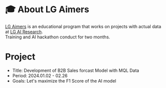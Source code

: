 # 🎓 About LG Aimers
[LG Aimers](https://www.lgaimers.ai/) is an educational program that works on projects with actual data at [LG AI Research](https://www.lgresearch.ai/).   
Training and AI hackathon conduct for two months.

# Project
- Title: Development of B2B Sales forcast Model with MQL Data   
- Period: 2024.01.02 - 02.26   
- Goals: Let's maximize the F1 Score of the AI model

